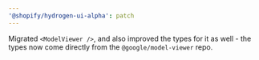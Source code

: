 ```yaml
---
'@shopify/hydrogen-ui-alpha': patch
---
```


Migrated `<ModelViewer />`, and also improved the types for it as well - the types now come directly from the `@google/model-viewer` repo.
